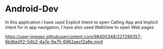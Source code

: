 # Android-Dev

In this application I have used Explicit Intent to open Calling App and Implicit intent for in app navigation, I have also used WebView to open Web pages




https://user-images.githubusercontent.com/98400348/227286357-6b4be0f2-54b2-4a7e-9a75-6962aecf2a8e.mp4


